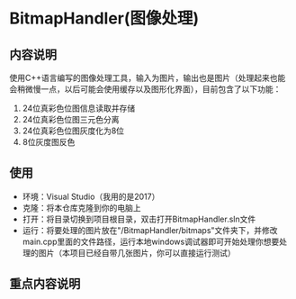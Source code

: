 # BitmapHandler(图像处理)
## 内容说明
使用C++语言编写的图像处理工具，输入为图片，输出也是图片（处理起来也能会稍微慢一点，以后可能会使用缓存以及图形化界面），目前包含了以下功能：
1. 24位真彩色位图信息读取并存储
2. 24位真彩色位图三元色分离
3. 24位真彩色位图灰度化为8位
4. 8位灰度图反色
## 使用
* 环境：Visual Studio（我用的是2017）<br />
* 克隆：将本仓库克隆到你的电脑上<br />
* 打开：将目录切换到项目根目录，双击打开BitmapHandler.sln文件<br />
* 运行：将要处理的图片放在"/BitmapHandler/bitmaps"文件夹下，并修改main.cpp里面的文件路径，运行本地windows调试器即可开始处理你想要处理的图片（本项目已经自带几张图片，你可以直接运行测试）<br />
## 重点内容说明